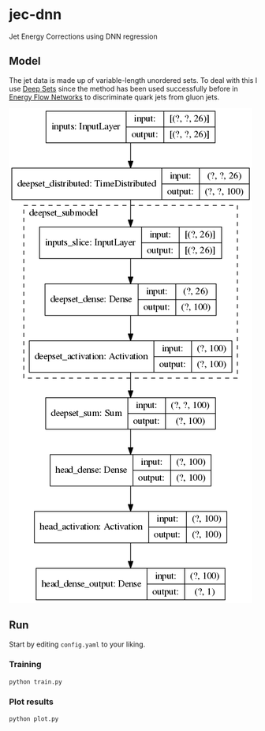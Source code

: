 # jec-dnn
Jet Energy Corrections using DNN regression

## Model

The jet data is made up of variable-length unordered sets. To deal with this I use [Deep Sets](http://arxiv.org/abs/1703.06114) since the method has been used successfully before in [Energy Flow Networks](http://arxiv.org/abs/1810.05165) to discriminate quark jets from gluon jets.

![](plots/model.png)

## Run

Start by editing `config.yaml` to your liking.

### Training

```
python train.py
```

### Plot results

```
python plot.py
```
